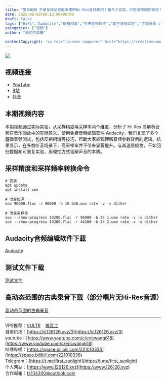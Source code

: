 ```yaml
---
title: "第046期 不是发烧友也能听懂的Hi-Res音频真相！做几个实验，打脸音响圈的信仰！"
date: 2025-05-03T00:13:00+08:00
draft: false
tags: ["HiFi","Audacity","反相相消","免费音频软件","数字音频实验","主观听感 vs 数据","PC-HiFi","发烧音响","音频工程","测评"]
categories: ["视频"]
author: "最初的晨曦"

contentCopyright: '<a rel="license noopener" href="https://creativecommons.org/licenses/by-nc-sa/4.0/deed.zh" target="_blank">本文章采用 CC BY-NC-SA 4.0 许可协议</a>'
---
```


![](../../images/046/0.jpg)
	
## 视频连接
- [YouTube](https://youtu.be/wNPLyuvtUR4)
- [B站](https://www.bilibili.com/video/BV1vCGfz3E2A/)
- [抖音](https://www.douyin.com/video/7500337622447869218)

## 本期视频内容

本期视频通过实际实验，从采样精度与采样率两个维度，分析了 Hi-Res 高解析音频在音乐回放中的实际意义。使用免费音频编辑软件 Audacity，我们复现了多个基础音频测试，包括反相相消等技巧，帮助大家直观理解音频参数背后的逻辑。结果显示，在多数听音场景下，高采样率并不带来显著提升。与其迷信规格，不如回归数据和可重复实验，用理性方式理解声音的本质。

## 采样精度和采样频率转换命令

```shell
# 安装
apt update
apt install sox

# 改变位深
sox 96000.flac -r 96000 -b 16 b16.wav rate -v -s dither

# 改变采样率
sox --show-progress 19200.flac -r 96000 -b 24 1.wav rate -v -s dither
sox --show-progress 19200.flac -r 44100 -b 24 2.wav rate -v -s dither
```

## Audacity音频编辑软件下载

[Audacity](https://www.audacityteam.org/download/)

## 测试文件下载

[测试文件](https://pan.quark.cn/s/8367a6d3a0cc)

## 高动态范围的古典录音下载（部分唱片无Hi-Res音源）

[高动态范围的古典录音](https://pan.quark.cn/s/8367a6d3a0cc)

---

VPS推荐：[VULTR](https://www.vultr.com/?ref=9742814)&nbsp;&nbsp;&nbsp;&nbsp;[搬瓦工](https://bwh81.net/aff.php?aff=73687)  
自用机场：[https://d.126126.xyz/3](https://d.126126.xyz/3)  
youtube：[https://www.youtube.com/c/ericwang618](https://www.youtube.com/c/ericwang618)  
哔哩哔哩：[https://space.bilibili.com/221010336](https://space.bilibili.com/221010336)  
Telegram：[https://t.me/first_sunlight](https://t.me/first_sunlight)  
个人网站：[https://www.126126.xyz](https://www.126126.xyz)  
合作邮箱：fs104300@outlook.com